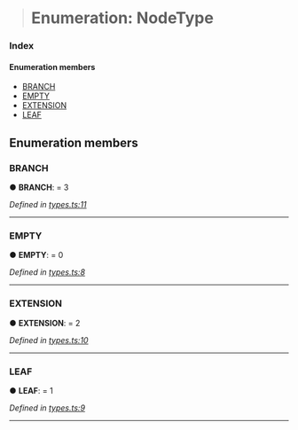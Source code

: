 > # Enumeration: NodeType

### Index

#### Enumeration members

* [BRANCH](_types_.nodetype.md#branch)
* [EMPTY](_types_.nodetype.md#empty)
* [EXTENSION](_types_.nodetype.md#extension)
* [LEAF](_types_.nodetype.md#leaf)

## Enumeration members

###  BRANCH

● **BRANCH**: = 3

*Defined in [types.ts:11](https://github.com/polkadot-js/common/blob/0021731/packages/trie-db/src/types.ts#L11)*

___

###  EMPTY

● **EMPTY**: = 0

*Defined in [types.ts:8](https://github.com/polkadot-js/common/blob/0021731/packages/trie-db/src/types.ts#L8)*

___

###  EXTENSION

● **EXTENSION**: = 2

*Defined in [types.ts:10](https://github.com/polkadot-js/common/blob/0021731/packages/trie-db/src/types.ts#L10)*

___

###  LEAF

● **LEAF**: = 1

*Defined in [types.ts:9](https://github.com/polkadot-js/common/blob/0021731/packages/trie-db/src/types.ts#L9)*

___